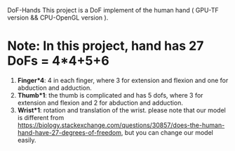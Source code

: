 DoF-Hands
This project is a DoF implement of the human hand  ( GPU-TF version && CPU-OpenGL version ). 

**Note**: In this project, hand has 27 DoFs = 4*4+5+6
============================
1. **Finger*4**: 4 in each finger, where 3 for extension and flexion and one for abduction and adduction.
2. **Thumb*1**: the thumb is complicated and has 5 dofs, where 3 for extension and flexion and 2 for abduction and adduction.
3. **Wrist*1**: rotation and translation of the wrist.
please note that our model is different from https://biology.stackexchange.com/questions/30857/does-the-human-hand-have-27-degrees-of-freedom, but you can change our model easily.
